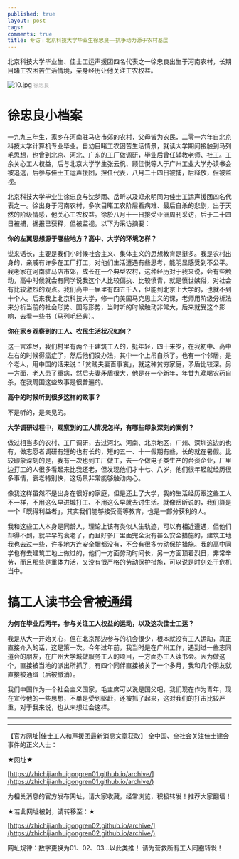 ```yaml
---
published: true
layout: post
tags:
comments: true
title: 专访﹕北京科技大学毕业生徐忠良——抗争动力源于农村基层
---
```

北京科技大学毕业生、佳士工运声援团四名代表之一徐忠良出生于河南农村，长期目睹工农困苦生活情境，亲身经历让他关注工农权益。

![10.jpg](https://i.loli.net/2018/09/08/5b9332f697495.jpg)  <small><font color="A9A9A9">徐忠良</font></small> 
  
# 徐忠良小档案

一九九三年生，家乡在河南驻马店市郊的农村，父母皆为农民，二零一六年自北京科技大学计算机专业毕业。自幼目睹工农困苦生活情景，就读大学期间接触到马列毛思想，也曾到北京、河北、广东的工厂做调研，毕业后曾任辅教老师、社工。工余关心工人权益，后与北京大学学生张云帆、顾佳悦等人于广州工业大学办读书会被追逃，后参与佳士工运声援团，担任代表，八月二十四日被捕，后释放，但被监视。

北京科技大学毕业生徐忠良与沈梦雨、岳昕以及郑永明同为佳士工运声援团四名代表之一。徐出身于河南农村，多次目睹工农阶层看病难、最后自杀的悲剧，出于天然的阶级情感，他关心工农权益。徐於八月十一日接受亚洲周刊采访，后于二十四日被捕，据报已获释，但被监视。以下为采访摘要：

<b>你的左翼思想源于哪些地方？高中、大学的环境怎样？</b>

说来话长，主要是我们小时候社会主义、集体主义的思想教育是挺多。我是农村出身的，亲戚有许多在工厂打工，对他们生活遭遇有些思考，能明显感受到不公平。我老家在河南驻马店市郊，成长在一个典型农村，这种经历对于我来说，会有些触动，高中时候就会有同学说我这个人比较偏执、比较愤青，就是愤世嫉俗，对社会有比较激烈的观点。我们高中一届里有四五千人，但能到北京上大学的，也就不到十个人。后来我上北京科技大学，修一门美国马克思主义的课，老师用阶级分析法来分析当前的社会形势、国际形势，当时听的时候触动非常大，后来就受这个影响，去看一些书（马列毛经典）。

<b>你在家乡观察到的工人、农民生活状况如何？</b>

这一言难尽，我们村里有两个干建筑工人的，挺年轻，四十来岁，在我初中、高中左右的时候得癌症了，然后他们没办法，其中一个上吊自杀了。也有一个邻居，是个老人，用中国的话来说：「贫贱夫妻百事哀」，就这种贫穷家庭，矛盾比较深。另一方面，老人患了重病，然后夫妻矛盾很大，他是在一个新年，年廿九晚喝农药自杀，在我周围这些故事是很普遍的。

<b>高中的时候听到很多这样的故事？</b>

不是听的，是亲见的。

<b>大学调研过程中，观察到的工人情况怎样，有哪些印象深刻的案例？</b>

做过相当多的农村、工厂调研，去过河北、河南、北京地区，广州、深圳这边的也有，做志愿者调研有短的也有长的，短的五一、十一假期有些，长的就在暑假。比较印象深刻的是，我有一次也到工厂做工，去一个做电子类生产的台资企业，厂里边打工的人很多看起来比我还老，但发现他们才十七、八岁，他们很年轻就经历很多事情，衰老特别快，这场景非常能够触动内心。

像我这样虽然不是出身在很好的家庭，但是还上了大学，我的生活经历跟这些工人不一样，不用这么早进城打工、不用这么早就去讨生活。就像岳昕说的，我们算是一个「既得利益者」，其实我们能够接受高等教育，也是一部分获利的人。

我和这些工人本身是同龄人，理论上该有类似人生轨迹，可以有相近遭遇，但他们却得不到，就早早的衰老了，而且好多厂里面完全没有甚么安全措施的，建筑工地我也去过一些，许多地方连安全帽都没有，不会有很多劳动保护措施。我的高中同学也有去建筑工地上做过的，他们一方面劳动时间长，另一方面顶着烈日，非常辛劳，而且那些是重体力活，又没有很严格的劳动保护措施，可以说是时刻处于危机当中。

# 搞工人读书会曾被通缉

<b>为何在毕业后两年，参与关注工人权益的运动，以及这次佳士工运？</b>

我是从大一开始关心，但在北京那边参与的机会很少，根本就没有工人运动，真正直接介入的话，这是第一次。今年过年前，我当时是在广州工作，遇到过一些志同道合的朋友，在广州大学城做服务工人的项目，一方面办工人读书会。因为做这个，直接被当地的派出所抓了，有四个同伴直接被关了一个多月，我和几个朋友就直接被通缉（后被撤消）。

我们中国作为一个社会主义国家，毛主席可以说是国父吧，我们现在作为青年，现在宣传他的一些思想，不单是受到驱赶，还被抓了起来，这对我们的打击比较严重，对于我来说，也从未想过会这样。

---

---

【官方网址|佳士工人和声援团最新消息文章获取】
全中国、全社会关注佳士建会事件的正义人士：

★网址★

[https://zhichijianhuigongren01.github.io/archive/](https://zhichijianhuigongren01.github.io/archive/)

为相关消息的官方发布网址，请大家收藏，经常浏览，积极转发！推荐大家翻墙！

★若此网址被封，请转移至：★

[https://zhichijianhuigongren02.github.io/archive/](https://zhichijianhuigongren02.github.io/archive/)

网址规律：数字更换为01、02、03...以此类推！
请为营救所有工人同胞转发！
